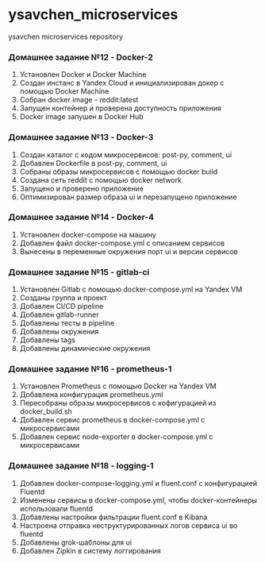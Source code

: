 # ysavchen_microservices
ysavchen microservices repository

### Домашнее задание №12 - Docker-2
1. Установлен Docker и Docker Machine
2. Создан инстанс в Yandex Cloud и инициализирован докер с помощью Docker Machine
3. Собран docker image - reddit:latest
4. Запущен контейнер и проверена доступность приложения
5. Docker image запушен в Docker Hub

### Домашнее задание №13 - Docker-3
1. Создан каталог с кодом микросервисов: post-py, comment, ui
2. Добавлен Dockerfile в post-py, comment, ui
3. Собраны образы микросервисов с помощью docker build
4. Создана сеть reddit с помощью docker network
5. Запущено и проверено приложение
6. Оптимизирован размер образа ui и перезапущено приложение

### Домашнее задание №14 - Docker-4
1. Установлен docker-compose на машину
2. Добавлен файл docker-compose.yml с описанием сервисов
3. Вынесены в переменные окружения порт ui и версии сервисов

### Домашнее задание №15 - gitlab-ci
1. Установлен Gitlab с помощью docker-compose.yml на Yandex VM
2. Созданы группа и проект
3. Добавлен CI/CD pipeline
4. Добавлен gitlab-runner
5. Добавлены тесты в pipeline
6. Добавлены окружения
7. Добавлены tags
8. Добавлены динамические окружения

### Домашнее задание №16 - prometheus-1
1. Установлен Prometheus с помощью Docker на Yandex VM
2. Добавлена конфигурация prometheus.yml
3. Пересобраны образы микросервисов с кофигурацией из docker_build.sh
4. Добавлен сервис prometheus в docker-compose.yml с микросервисами
5. Добавлен сервис node-exporter в docker-compose.yml с микросервисами

### Домашнее задание №18 - logging-1
1. Добавлен docker-compose-logging.yml и fluent.conf с конфигурацией Fluentd
2. Изменены сервисы в docker-compose.yml, чтобы docker-контейнеры использовали fluentd
3. Добавлены настройки фильтрации fluent.conf в Kibana
4. Настроена отправка неструктурированных логов сервиса ui во fluentd
5. Добавлены grok-шаблоны для ui
6. Добавлен Zipkin в систему логгирования
